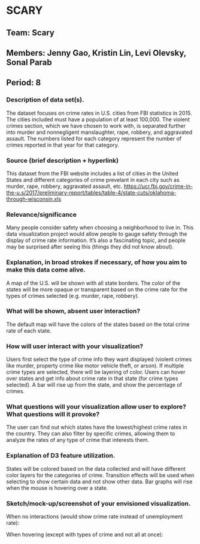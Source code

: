 # SCARY

## Team: Scary
## Members: Jenny Gao, Kristin Lin, Levi Olevsky, Sonal Parab
## Period: 8

### Description of data set(s).
The dataset focuses on crime rates in U.S. cities from FBI statistics in 2015. The cities included must have a population of at least 100,000. The violent crimes section, which we have chosen to work with, is separated further into murder and nonnegligent manslaughter, rape, robbery, and aggravated assault. The numbers listed for each category represent the number of crimes reported in that year for that category. 

### Source (brief description + hyperlink)
This dataset from the FBI website includes a list of cities in the United States and different categories of crime prevelant in each city such as murder, rape, robbery, aggravated assault, etc. https://ucr.fbi.gov/crime-in-the-u.s/2017/preliminary-report/tables/table-4/state-cuts/oklahoma-through-wisconsin.xls

### Relevance/significance
Many people consider safety when choosing a neighborhood to live in. This data visualization project would allow people to gauge safety through the display of crime rate information. It’s also a fascinating topic, and people may be surprised after seeing this (things they did not know about).

### Explanation, in broad strokes if necessary, of how you aim to make this data come alive.
A map of the U.S. will be shown with all state borders. The color of the states will be more opaque or transparent based on the crime rate for the types of crimes selected (e.g. murder, rape, robbery).

### What will be shown, absent user interaction?
The default map will have the colors of the states based on the total crime rate of each state.

### How will user interact with your visualization?
Users first select the type of crime info they want displayed (violent crimes like murder, property crime like motor vehicle theft, or arson). If multiple crime types are selected, there will be layering of color. Users can hover over states and get info about crime rate in that state (for crime types selected). A bar will rise up from the state, and show the percentage of crimes.

### What questions will your visualization allow user to explore? What questions will it provoke?
The user can find out which states have the lowest/highest crime rates in the country. They can also filter by specific crimes, allowing them to analyze the rates of any type of crime that interests them.

### Explanation of D3 feature utilization.
States will be colored based on the data collected and will have different color layers for the categories of crime. Transition effects will be used when selecting to show certain data and not show other data. Bar graphs will rise when the mouse is hovering over a state.

### Sketch/mock-up/screenshot of your envisioned visualization.


When no interactions (would show crime rate instead of unemployment rate):


When hovering (except with types of crime and not all at once):

